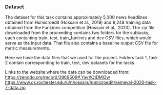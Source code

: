 ### Dataset

The dataset for this task contains approximately 5,000 news headlines obtained from Humicroedit (Hossain et al., 2019) and 8,248 training data obtained from the FunLines competition (Hossain et al., 2020). The zip file downloaded from the proceeding contains two folders for the subtasks, each containing train, test, train_funlines and dev CSV files, which would serve as the input data. That file also contains a baseline output CSV file for metric measurements. 

Here we have the data files that we used for the project. Folders task 1, task 2 contain corresponding to train, test, dev datasets for the tasks.

Links to the website where the data can be downloaded from:
https://zenodo.org/record/3969509#.YavXQtDMI2w
https://www.cs.rochester.edu/u/nhossain/humicroedit/semeval-2020-task-7-data.zip
